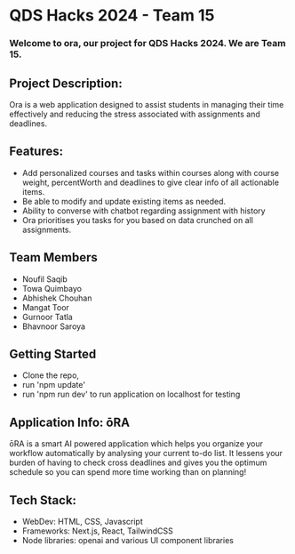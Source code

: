 # QDS Hacks 2024 - Team 15

### Welcome to ora, our project for QDS Hacks 2024. We are Team 15.

## Project Description:
Ora is a web application designed to assist students in managing their time effectively and reducing the stress 
associated with assignments and deadlines.

## Features:
- Add personalized courses and tasks within courses along with course weight, percentWorth and deadlines to give clear info of all actionable items.
- Be able to modify and update existing items as needed.
- Ability to converse with chatbot regarding assignment with history
- Ora prioritises you tasks for you based on data crunched on all assignments.

## Team Members ##
- Noufil Saqib
- Towa Quimbayo
- Abhishek Chouhan
- Mangat Toor
- Gurnoor Tatla
- Bhavnoor Saroya


## Getting Started

- Clone the repo,
- run 'npm update'
- run 'npm run dev' 
to run application on localhost for testing

## Application Info: ōRA ##
ōRA is a smart AI powered application which helps you organize your workflow automatically by analysing your current to-do list.
It lessens your burden of having to check cross deadlines and gives you the optimum schedule so you can spend more time working than on planning!

## Tech Stack:
- WebDev: HTML, CSS, Javascript
- Frameworks: Next.js, React, TailwindCSS
- Node libraries: openai and various UI component libraries


 

